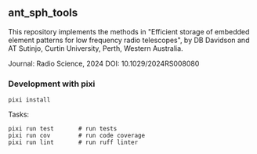 ## ant_sph_tools

This repository implements the methods in  "Efficient storage of embedded element patterns for low frequency radio telescopes",
by DB Davidson and AT Sutinjo, Curtin University, Perth, Western Australia.

Journal: Radio Science, 2024
DOI: 10.1029/2024RS008080


### Development with pixi

```
pixi install
```

Tasks:

```
pixi run test       # run tests
pixi run cov        # run code coverage
pixi run lint       # run ruff linter
```